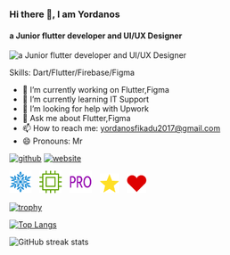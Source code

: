 ### Hi there 👋, I am Yordanos
#### a Junior flutter developer and UI/UX Designer
![a Junior flutter developer and UI/UX Designer](https://th.bing.com/th/id/R.c0d1b11e54c2b07f7353dd160e8ba80d?rik=%2bEELJ6KgPy2Qcg&pid=ImgRaw&r=0,height=100)

Skills: Dart/Flutter/Firebase/Figma

- 🔭 I’m currently working on Flutter,Figma 
- 🌱 I’m currently learning IT Support 
- 🤔 I’m looking for help with Upwork 
- 💬 Ask me about Flutter,Figma 
- 📫 How to reach me: yordanosfikadu2017@gmail.com 
- 😄 Pronouns: Mr 

[<img src='https://cdn.jsdelivr.net/npm/simple-icons@3.0.1/icons/github.svg' alt='github' height='40'>](https://github.com/yordanos-fikadu)  [<img src='https://cdn.jsdelivr.net/npm/simple-icons@3.0.1/icons/icloud.svg' alt='website' height='40'>](https://yordanosfikaduportfolio.vercel.app)  

<a href='https://archiveprogram.github.com/'><img src='https://raw.githubusercontent.com/acervenky/animated-github-badges/master/assets/acbadge.gif' width='40' height='40'></a> <a href='https://docs.github.com/en/developers'><img src='https://raw.githubusercontent.com/acervenky/animated-github-badges/master/assets/devbadge.gif' width='40' height='40'></a> <a href='https://github.com/pricing'><img src='https://raw.githubusercontent.com/acervenky/animated-github-badges/master/assets/pro.gif' width='40' height='40'></a> <a href='https://stars.github.com/'><img src='https://raw.githubusercontent.com/acervenky/animated-github-badges/master/assets/starbadge.gif' width='35' height='35'></a> <a href='https://docs.github.com/en/github/supporting-the-open-source-community-with-github-sponsors'><img src='https://raw.githubusercontent.com/acervenky/animated-github-badges/master/assets/sponsorbadge.gif' width='35' height='35'></a> 

[![trophy](https://github-profile-trophy.vercel.app/?username=yordanos-fikadu)](https://github.com/ryo-ma/github-profile-trophy)

[![Top Langs](https://github-readme-stats.vercel.app/api/top-langs/?username=yordanos-fikadu)](https://github.com/anuraghazra/github-readme-stats)

![GitHub streak stats](https://streak-stats.demolab.com/?user=yordanos-fikadu)  
